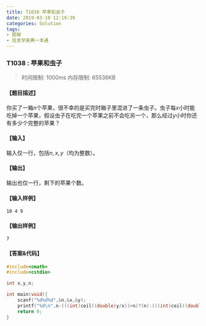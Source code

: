 ```yaml
---
title: T1038 苹果和虫子
date: 2019-03-10 12:19:39
categories: Solution
tags:
- 题解
- 信息学奥赛一本通
---
```


### T1038 : 苹果和虫子

> 时间限制: $1000 \text{ms}$ 内存限制: $65536 \text{KB}$

<!-- more -->

#### 【题目描述】

你买了一箱$n$个苹果，很不幸的是买完时箱子里混进了一条虫子。虫子每$x$小时能吃掉一个苹果，假设虫子在吃完一个苹果之前不会吃另一个，那么经过$y$小时你还有多少个完整的苹果？

#### 【输入】

输入仅一行，包括$n,x,y$（均为整数）。

#### 【输出】

输出也仅一行，剩下的苹果个数。

#### 【输入样例】

```
10 4 9
```

#### 【输出样例】

```
7
```

#### 【答案&代码】

```cpp
#include<cmath>
#include<cstdio>

int x,y,n;

int main(void){
    scanf("%d%d%d",&n,&x,&y);
    printf("%d\n",n-(((int)ceil((double)y/x))>n)?(n):(((int)ceil((double)y/x))));
    return 0;
}
```
